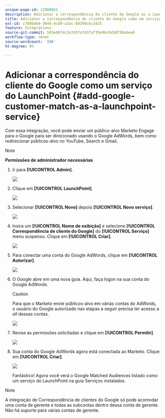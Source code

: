 ```yaml
---
unique-page-id: 12980661
description: Adicionar a correspondência do cliente do Google as a LaunchPoint Service - Documentação do Marketo - Documentação do produto
title: Adicionar a correspondência do cliente do Google como um serviço do LaunchPoint
exl-id: c780bde0-3044-4c89-a2ac-88398cbc3425
feature: Integrations
source-git-commit: 583e08fdc2e7d3fa743faf35e96c6d10f38a6ea0
workflow-type: tm+mt
source-wordcount: '196'
ht-degree: 0%

---
```


# Adicionar a correspondência do cliente do Google como um serviço do LaunchPoint {#add-google-customer-match-as-a-launchpoint-service}

Com essa integração, você pode enviar um público-alvo Marketo Engage para o Google para ser direcionado usando o Google AdWords, bem como redirecionar públicos-alvo no YouTube, Search e Gmail.

>[!NOTE]
>
>**Permissões de administrador necessárias**

1. Ir para **[!UICONTROL Admin]**.

   ![](assets/admin.png)

1. Clique em **[!UICONTROL LaunchPoint]**.

   ![](assets/image2014-12-5-14-3a35-3a27.png)

1. Selecionar **[!UICONTROL Novo]** depois **[!UICONTROL Novo serviço]**.

   ![](assets/image2014-12-5-14-3a37-3a33.png)

1. Insira um **[!UICONTROL Nome de exibição]** e selecione **[!UICONTROL Correspondência de cliente do Google]** do **[!UICONTROL Serviço]** menu suspenso. Clique em **[!UICONTROL Criar]**.

   ![](assets/chooseservice.png)

1. Para conectar uma conta do Google AdWords, clique em **[!UICONTROL Autorizar]**.

   ![](assets/authorizeaccount-1.png)

1. O Google abre em uma nova guia. Aqui, faça logon na sua conta do Google AdWords.

   >[!CAUTION]
   >
   >Para que o Marketo envie públicos-alvo em várias contas do AdWords, o usuário do Google autorizado nas etapas a seguir precisa ter acesso a _all_ dessas contas.

   ![](assets/chooseaccount.png)

1. Revise as permissões solicitadas e clique em **[!UICONTROL Permitir]**.

   ![](assets/reviewpermissions.png)

1. Sua conta do Google AdWords agora está conectada ao Marketo. Clique em **[!UICONTROL Criar]**.

   ![](assets/authorizesuccess.png)

   Fantástico! Agora você verá o Google Matched Audiences listado como um serviço do LaunchPoint na guia Serviços instalados.

>[!NOTE]
>
>A integração de Correspondência de clientes do Google só pode acomodar uma conta de gerente e todas as subcontas dentro dessa conta de gerente. Não há suporte para várias contas de gerente.
